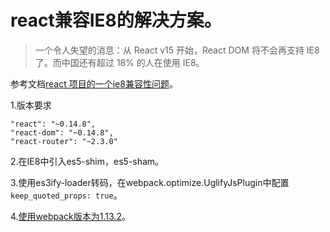 # react兼容IE8的解决方案。
>一个令人失望的消息：从 React v15 开始，React DOM 将不会再支持 IE8 了。而中国还有超过 18% 的人在使用 IE8。

参考文档[react 项目的一个ie8兼容性问题](http://www.aliued.com/?p=3240)。

1.版本要求

	"react": "~0.14.8",
	"react-dom": "~0.14.8", 
	"react-router": "~2.3.0"

2.在IE8中引入es5-shim，es5-sham。

3.使用es3ify-loader转码，在webpack.optimize.UglifyJsPlugin中配置`keep_quoted_props: true`。

4.[使用webpack版本为1.13.2](https://github.com/SamHwang1990/blog/issues/6)。
